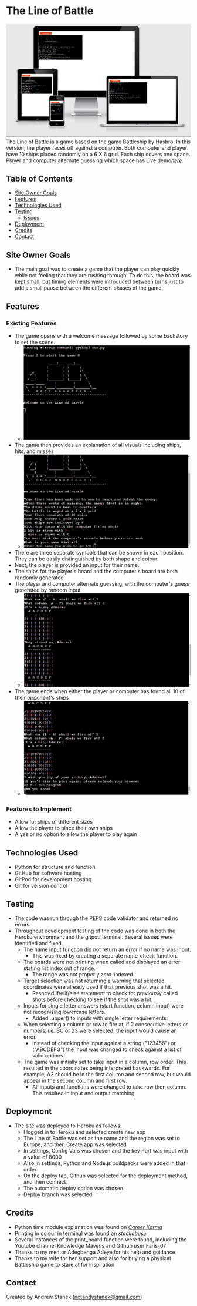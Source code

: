 # The Line of Battle

![Welcome message](assets/images/line_of_battle_5.png)
The Line of Battle is a game based on the game Battleship by Hasbro.  In this version, the player faces off against a computer.  Both computer and player have 10 ships placed randomly on a 6 X 6 grid.  Each ship covers one space.  Player and computer alternate guessing which space has
Live demo[_here_](https://the-line-of-battle.herokuapp.com/)

## Table of Contents
* [Site Owner Goals](#site-owner-goals)      
* [Features](#features)
* [Technologies Used](#technologies-used)
* [Testing](#testing)
  * [Issues](#issues)
* [Deployment](#deployment)
* [Credits](#credits)
* [Contact](#contact)


## Site Owner Goals
- The main goal was to create a game that the player can play quickly while not feeling that they are rushing through.  To do this, the board was kept small, but timing elements were introduced between turns just to add a small pause between the different phases of the game.
## Features
### Existing Features
 - The game opens with a welcome message followed by some backstory to set the scene.
   - ![Welcome message](assets/images/line_of_battle_1.png)
 - The game then provides an explanation of all visuals including ships, hits, and misses
   - ![Game explanation](assets/images/line_of_battle_2.png)
 - There are three separate symbols that can be shown in each position.  They can be easily distinguished by both shape and colour.
 - Next, the player is provided an input for their name.
 - The ships for the player's board and the computer's board are both randomly generated
 - The player and computer alternate guessing, with the computer's guess generated by random input.
   - ![Welcome message](assets/images/line_of_battle_3.png)
 - The game ends when either the player or computer has found all 10 of their opponent's ships
   - ![Welcome message](assets/images/line_of_battle_4.png)

### Features to Implement
 - Allow for ships of different sizes
 - Allow the player to place their own ships
 - A yes or no option to allow the player to play again



## Technologies Used
- Python for structure and function
- GitHub for software hosting
- GitPod for development hosting
- Git for version control


## Testing
- The code was run through the PEP8 code validator and returned no errors.
- Throughout development testing of the code was done in both the Heroku environment and the gitpod terminal.  Several issues were identified and fixed.
  - The name input function did not return an error if no name was input.
     - This was fixed by creating a separate name_check function.
  - The boards were not printing when called and displayed an error stating list index out of range.
    - The range was not properly zero-indexed.
  - Target selection was not returning a warning that selected coordinates were already used if that previous shot was a hit.
    - Resorted if/elif/else statement to check for previously called shots before checking to see if the shot was a hit.
  - Inputs for single letter answers (start function, column input) were not recognising lowercase letters.
    - Added .upper() to inputs with single letter requirements.
  - When selecting a column or row to fire at, if 2 consecutive letters or numbers, i.e. BC or 23 were selected, the input would cause an error.
    - Instead of checking the input against a string ("123456") or ("ABCDEFG") the input was changed to check against a list of valid options.
  - The game was initially set to take input in a column, row order.  This resulted in the coordinates being interpreted backwards.  For example, A2 should be in the first column and second row, but would appear in the second column and first row.
    - All inputs and functions were changed to take row then column.  This resulted in input and output matching.


  


## Deployment
- The site was deployed to Heroku as follows:
  - I logged in to Heroku and selected create new app
  - The Line of Battle was set as the name and the region was set to Europe, and then Create app was selected
  - In settings, Config Vars was chosen and the key Port was input with a value of 8000
  - Also in settings, Python and Node.js buildpacks were added in that order.
  - On the deploy tab, Github was selected for the deployment method, and then connect.
  - The automatic deploy option was chosen.
  - Deploy branch was selected.


## Credits
- Python time module explanation was found on [_Career Karma_](https://careerkarma.com/blog/python-time/)
- Printing in colour in terminal was found on [_stackabuse_](https://stackabuse.com/how-to-print-colored-text-in-python/)
- Several instances of the print_board function were found, including the Youtube channel Knowledge Mavens and Github user Faris-07
- Thanks to my mentor Adegbenga Adeye for his help and guidance
- Thanks to my wife for her support and also for buying a physical Battleship game to stare at for inspiration



## Contact
Created by Andrew Stanek (notandystanek@gmail.com)